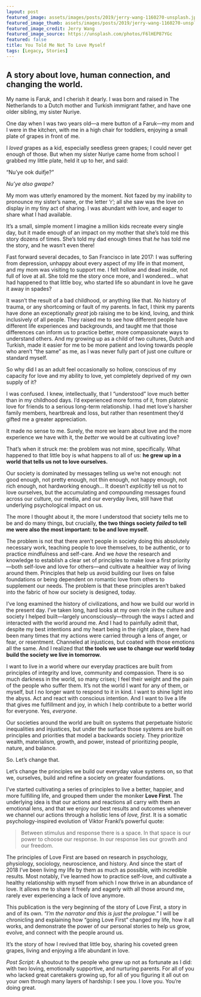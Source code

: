 ```yaml
---
layout: post
featured_image: assets/images/posts/2019/jerry-wang-1160270-unsplash.jpg
featured_image_thumb: assets/images/posts/2019/jerry-wang-1160270-unsplash_thumbnail.jpg
featured_image_credit: Jerry Wang
featured_image_source: https://unsplash.com/photos/F6lHEP87YGc
featured: false
title: You Told Me Not To Love Myself
tags: [Legacy, Stories]
---
```



## A story about love, human connection, and changing the world.

My name is Faruk, and I cherish it dearly. I was born and raised in The Netherlands to a Dutch mother and Turkish immigrant father, and have one older sibling, my sister Nuriye.

One day when I was two years old—a mere button of a Faruk—my mom and I were in the kitchen, with me in a high chair for toddlers, enjoying a small plate of grapes in front of me.

I _loved_ grapes as a kid, especially seedless green grapes; I could never get enough of those. But when my sister Nuriye came home from school I grabbed my little plate, held it up to her, and said:

“Nu’ye ook duifje?”

_Nu’ye also gwape?_

My mom was utterly enamored by the moment. Not fazed by my inability to pronounce my sister’s name, or the letter ‘r’; all she saw was the love on display in my tiny act of sharing. I was abundant with love, and eager to share what I had available.

It’s a small, simple moment I imagine a million kids recreate every single day, but it made enough of an impact on my mother that she’s told me this story dozens of times. She’s told my dad enough times that _he_ has told me the story, and he wasn’t even there!

Fast forward several decades, to San Francisco in late 2017: I was suffering from depression, unhappy about every aspect of my life in that moment, and my mom was visiting to support me. I felt hollow and dead inside, not full of love at all. She told me the story once more, and I wondered… what had happened to that little boy, who started life so abundant in love he gave it away in spades?

It wasn’t the result of a bad childhood, or anything like that. No history of trauma, or any shortcoming or fault of my parents. In fact, I think my parents have done an exceptionally _great_ job raising me to be kind, loving, and think inclusively of all people. They raised me to see how different people have different life experiences and backgrounds, and taught me that those differences can inform us to practice better, more compassionate ways to understand others. And my growing up as a child of two cultures, Dutch and Turkish, made it easier for me to be more patient and loving towards people who aren’t “the same” as me, as I was never fully part of just one culture or standard myself.

So why did I as an adult feel occasionally so hollow, conscious of my capacity for love and my ability to love, yet completely deprived of my own supply of it?

I was confused. I knew, intellectually, that I “understood” love much better than in my childhood days. I’d experienced more forms of it, from platonic love for friends to a serious long-term relationship. I had met love's harsher family members, heartbreak and loss, but rather than resentment they’d gifted me a greater appreciation.

It made no sense to me. Surely, the more we learn about love and the more experience we have with it, the _better_ we would be at cultivating love?

That’s when it struck me: the problem was not mine, specifically. What happened to that little boy is what happens to all of us: **he grew up in a world that tells us not to love ourselves.**

Our society is dominated by messages telling us we’re not enough: not good enough, not pretty enough, not thin enough, not happy enough, not rich enough, not hardworking enough… It doesn’t _explicitly_ tell us not to love ourselves, but the accumulating and compounding messages found across our culture, our media, and our everyday lives, still have that underlying psychological impact on us.

The more I thought about it, the more I understood that society tells me to be and do many things, but crucially, **the two things society _failed_ to tell me were also the most important: to be and love myself.**

The problem is not that there aren’t people in society doing this absolutely necessary work, teaching people to love themselves, to be authentic, or to practice mindfulness and self-care. And we _have_ the research and knowledge to establish a clear set of principles to make love a first priority—both self-love and love for others—and cultivate a healthier way of living around them. Principles that help us avoid building our lives on false foundations or being dependent on romantic love from others to supplement our needs. The problem is that these principles aren’t baked into the fabric of how our society is designed, today.

I’ve long examined the history of civilizations, and how we build our world in the present day. I’ve taken long, hard looks at my own role in the culture and society I helped built—largely unconsciously—through the ways I acted and interacted with the world around me. And I had to painfully admit that, despite my best intentions and my heart being in the right place, there had been many times that my actions were carried through a lens of anger, or fear, or resentment. Channeled at injustices, but coated with those emotions all the same. And I realized that **the tools we use to change our world today build the society we live in tomorrow.**

I want to live in a world where our everyday practices are built from principles of integrity and love, community and compassion. There is so much darkness in the world, so many crises; I feel their weight and the pain of the people who suffer them. It’s not the world I want for any of them, or myself, but I no longer want to respond to it in kind. I want to shine light into the abyss. Act and react with conscious intention. And I want to live a life that gives me fulfillment and joy, in which I help contribute to a better world for everyone. Yes, _everyone_.

Our societies around the world are built on systems that perpetuate historic inequalities and injustices, but under the surface those systems are built on principles and priorities that model a backwards society. They prioritize wealth, materialism, growth, and power, instead of prioritizing people, nature, and balance.

So. Let’s change that.

Let’s change the principles we build our everyday value systems on, so that we, ourselves, build and refine a society on greater foundations.

I’ve started cultivating a series of principles to live a better, happier, and more fulfilling life, and grouped them under the moniker **Love First**. The underlying idea is that our actions and reactions all carry with them an emotional lens, and that we enjoy our best results and outcomes whenever we channel our actions through a holistic lens of _love, first_. It is a somatic psychology-inspired evolution of Viktor Frankl’s powerful quote:

> Between stimulus and response there is a space. In that space is our power to choose our response. In our response lies our growth and our freedom.

The principles of Love First are based on research in psychology, physiology, sociology, neuroscience, and history. And since the start of 2018 I’ve been living my life by them as much as possible, with incredible results. Most notably, I’ve learned how to practice self-love, and cultivate a healthy relationship with myself from which I now thrive in an abundance of love. It allows me to share it freely and eagerly with all those around me, rarely ever experiencing a lack of love anymore.

This publication is the very beginning of the story of Love First, a story in and of its own. _“I’m the narrator and this is just the prologue.”_ I will be chronicling and explaining how “going Love First” changed my life, how it all works, and demonstrate the power of our personal stories to help us grow, evolve, and connect with the people around us.

It’s the story of how I revived that little boy, sharing his coveted green grapes, living and enjoying a life abundant in love.


_Post Script:_
A shoutout to the people who grew up not as fortunate as I did: with two loving, emotionally supportive, and nurturing parents. For all of you who lacked great caretakers growing up, for all of you figuring it all out on your own through many layers of hardship: I see you. I love you. You’re doing great.
